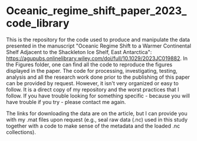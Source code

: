 # Oceanic_regime_shift_paper_2023_code_library
This is the repository for the code used to produce and manipulate the data presented in the manuscript "Oceanic Regime Shift to a Warmer Continental Shelf Adjacent to the Shackleton Ice Shelf, East Antarctica": https://agupubs.onlinelibrary.wiley.com/doi/full/10.1029/2023JC019882.
In the Figures folder, one can find all the code to reproduce the figures displayed in the paper. 
The code for processing, investigating, testing, analysis and all the research work done prior to the publishing of this paper can be provided by request. However, it isn't very organized or easy to follow. It is a direct copy of my repository and the worst practices that I follow. If you have trouble looking for something specific - because you will have trouble if you try - please contact me again. 

The links for downloading the data are on the article, but I can provide you with my .mat files upon request (e.g., seal raw data (.nc) used in this study together with a code to make sense of the metadata and the loaded .nc collections). 


